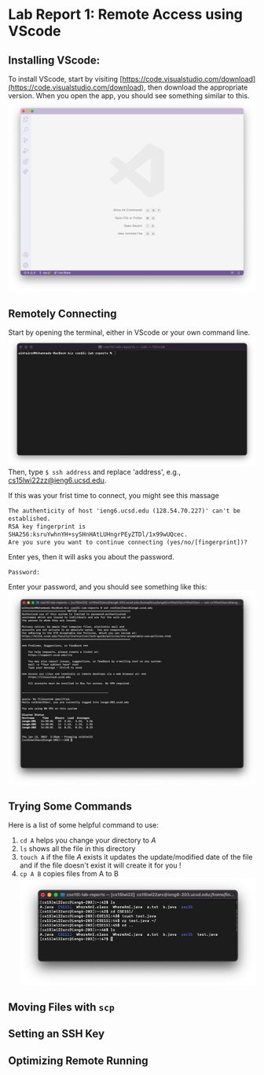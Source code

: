 # Lab Report 1:  Remote Access using VScode

## Installing VScode:

To install VScode, start by visiting [https://code.visualstudio.com/download](https://code.visualstudio.com/download), then download the appropriate version. When you open the app, you should see something similar to this.
![image](vscode.png)

## Remotely Connecting

Start by opening the terminal, either in VScode or your own command line. 
![command line](commandLine.png) 
Then, type `$ ssh address` and replace 'address', e.g., cs15lwi22zz@ieng6.ucsd.edu.

If this was your frist time to connect, you might see this massage 
```
The authenticity of host 'ieng6.ucsd.edu (128.54.70.227)' can't be established.
RSA key fingerprint is SHA256:ksruYwhnYH+sySHnHAtLUHngrPEyZTDl/1x99wUQcec.
Are you sure you want to continue connecting (yes/no/[fingerprint])?
```
Enter yes, then it will asks you about the password.
```
Password: 
```
Enter your password, and you should see something like this:
![ssh1](ssh1.png) 

## Trying Some Commands

Here is a list of some helpful command to use:

1. `cd A` helps you change your directory to *A*
2. `ls` shows all the file in this directory
3. `touch A` if the file *A* exists it updates the update/modified date of the file and if the file doesn't exist it will create it for you !  
4. `cp A B` copies files from A to B
![commandLine](commandLine2.png)

## Moving Files with `scp`

## Setting an SSH Key

## Optimizing Remote Running